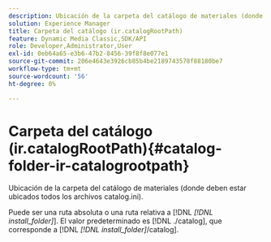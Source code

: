 ```yaml
---
description: Ubicación de la carpeta del catálogo de materiales (donde deben estar ubicados todos los archivos catalog.ini).
solution: Experience Manager
title: Carpeta del catálogo (ir.catalogRootPath)
feature: Dynamic Media Classic,SDK/API
role: Developer,Administrator,User
exl-id: 0eb64a65-e3b6-47b2-8456-39f8f8e077e1
source-git-commit: 206e4643e3926cb85b4be2189743578f88180be7
workflow-type: tm+mt
source-wordcount: '56'
ht-degree: 0%

---
```


# Carpeta del catálogo (ir.catalogRootPath){#catalog-folder-ir-catalogrootpath}

Ubicación de la carpeta del catálogo de materiales (donde deben estar ubicados todos los archivos catalog.ini).

Puede ser una ruta absoluta o una ruta relativa a [!DNL *[!DNL install_folder]*]. El valor predeterminado es [!DNL ./catalog], que corresponde a [!DNL *[!DNL install_folder]*/catalog].
